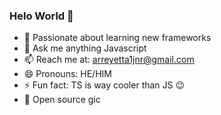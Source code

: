### Helo World 👋

- 🔭 Passionate about learning new frameworks
- 💬 Ask me anything Javascript
- 📫 Reach me at: arreyetta1jnr@gmail.com
- 😄 Pronouns: HE/HIM
- ⚡ Fun fact: TS is way cooler than JS 😉
- 🤖 Open source gic


